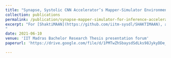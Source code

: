 ```yaml
---
title: "Synapse, Systolic CNN Accelerator’s Mapper-Simulator Environment"
collection: publications
permalink: /publication/synapse-mapper-simulator-for-inference-accelerator
excerpt: "For [ShaktiMAAN](https://github.com/iitm-sysdl/SHAKTIMAAN), an open-source **systolic inference accelerator** effort at [RISE](https://shakti.org.in/) lab, I designed a python compiler that schedules instructions given network, architecture configuration, and an event-driven, analytical, data-flow accurate simulator. This infrastructure helped address challenges in hardware verification, bottleneck analysis, design-space trade-offs & **compiler optimization** for our accelerator. Further, **Deep Reinforcement Learning agents** (using PPO optimization algorithm) were used along with mapper-simulator to evaluate & explore the design space (tunable hardware/software knobs like buffer-size, loop-order, etc.) of our hardware to map DL networks **∼10%** more efficiently than existing heuristics on our hardware. Find [slides](https://drive.google.com/file/d/1NnDDXgM6h1zbRrv5gJUAIdI9pAYBtN9T/view?usp=sharing), [code](https://github.com/sundar7D0/Synapse).
"
date: 2021-06-10
venue: 'IIT Madras Bachelor Research Thesis presentation forum'
paperurl: 'https://drive.google.com/file/d/1PMTwZhSbaysdSdLks98JykyDDe_itRQa/view?usp=sharing'

---
```



